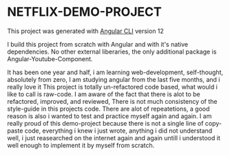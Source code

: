 # NETFLIX-DEMO-PROJECT

This project was generated with [Angular CLI](https://github.com/angular/angular-cli) version 12

I build this project from scratch with Angular and with it's native dependencies.
No other external liberaries, the only additional package is Angular-Youtube-Component.

It has been one year and half, i am learning web-development, self-thought,
absolutely from zero, I am studying angular from the last five months, and i really love it
This project is totally un-refactored code based, what would i like to call is raw-code.
I am aware of the fact that there is alot to be refactored, improved, and reviewed,
There is not much consistency of the style-guide in this projects code. There are alot of
repeatetions, a good reason is also i wanted to test and practice myself again and again.
I am really proud of this demo-project because there is not a single line of copy-paste code,
everything i knew i just wrote, anything i did not understand well, i just reasearched on the internet
again and again untill i understood it well enough to implement it by myself from scratch.
